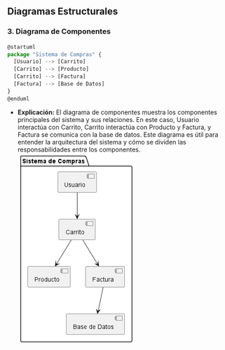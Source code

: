 ## Diagramas Estructurales

### 3. Diagrama de Componentes
```js
@startuml
package "Sistema de Compras" {
  [Usuario] --> [Carrito]
  [Carrito] --> [Producto]
  [Carrito] --> [Factura]
  [Factura] --> [Base de Datos]
}
@enduml
```
- **Explicación:** El diagrama de componentes muestra los componentes principales del sistema y sus relaciones. En este caso, Usuario interactúa con Carrito, Carrito interactúa con Producto y Factura, y Factura se comunica con la base de datos. Este diagrama es útil para entender la arquitectura del sistema y cómo se dividen las responsabilidades entre los componentes.
![Diagrama de componentes](Diagrama-3.png)